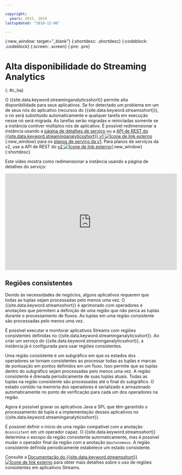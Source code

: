 ```yaml
---

copyright:
  years: 2015, 2019
lastupdated: "2018-12-06"

---
```


<!-- Attribute definitions -->
{:new_window: target="_blank"}
{:shortdesc: .shortdesc}
{:codeblock: .codeblock}
{:screen: .screen}
{:pre: .pre}

# Alta disponibilidade do Streaming Analytics
{: #c_ha}

O {{site.data.keyword.streaminganalyticsshort}} permite alta disponibilidade para seus aplicativos. Se for detectado um problema em um de seus nós do aplicativo (recursos do {{site.data.keyword.streamsshort}}), o nó será substituído automaticamente e qualquer tarefa em execução nesse nó será migrada. As tarefas serão migradas e reiniciadas somente se a instância contiver múltiplos nós de aplicativo. É possível redimensionar a instância usando a [página de detalhes de serviço](/docs/services/StreamingAnalytics?topic=dashboard) ou a [API de REST do {{site.data.keyword.streaminganalyticsshort}} v1 ![Ícone de link externo](../../icons/launch-glyph.svg "Ícone de link externo")](https://{DomainName}/apidocs/streaming-analytics-v1){:new_window} para os [planos de serviço da v1](/docs/services/StreamingAnalytics?topic=StreamingAnalytics-service_plans#service_plans). Para planos de serviços da v2, use a API de REST do [v2 ![Ícone de link externo](../../icons/launch-glyph.svg "Ícone de link externo")](https://{DomainName}/apidocs/streaming-analytics-v2){:new_window}
{:shortdesc}

Este vídeo mostra como redimensionar a instância usando a página de detalhes do serviço:

<iframe width="560" height="315" title="Redimensionar instância" src="https://www.youtube.com/embed/zbZ9am9UhPw?rel=0" frameborder="0" allowfullscreen>Redimensionar instância</iframe>

## Regiões consistentes
Devido às necessidades de negócios, alguns aplicativos requerem que todas as tuplas sejam processadas pelo menos uma vez. O {{site.data.keyword.streamsshort}} é aprimorado com operadores e anotações que permitem a definição de uma região que não perca as tuplas durante o processamento de fluxos. As tuplas em uma região consistente são processadas pelo menos uma vez.

É possível executar e monitorar aplicativos Streams com regiões consistentes definidas no {{site.data.keyword.streaminganalyticsshort}}. Ao criar um serviço do {{site.data.keyword.streaminganalyticsshort}}, a instância já é configurada para usar regiões consistentes.

Uma região consistente é um subgráfico em que os estados dos operadores se tornam consistentes ao processar todas as tuplas e marcas de pontuação em pontos definidos em um fluxo. Isso permite que as tuplas dentro do subgráfico sejam processadas pelo menos uma vez. A região consistente é drenada periodicamente de suas tuplas atuais. Todas as tuplas na região consistente são processadas até o final do subgráfico. O estado contido na memória dos operadores é serializado e armazenado automaticamente no ponto de verificação para cada um dos operadores na região.

Agora é possível gravar os aplicativos Java e SPL que têm garantido o processamento de tupla e a implementação desses aplicativos no {{site.data.keyword.streaminganalyticsshort}}.

É possível definir o início de uma região compatível com a anotação `@consistent` em um operador capaz. O {{site.data.keyword.streamsshort}} determina o escopo da região consistente automaticamente, mas é possível mudar o operador final da região com a anotação `@autonomous`. A região consistente definida periodicamente estabelece um estado consistente.

Consulte a [Documentação do {{site.data.keyword.streamsshort}} ![Ícone de link externo](../../icons/launch-glyph.svg "Ícone de link externo")](https://www.ibm.com/support/knowledgecenter/SSCRJU_4.3.0/com.ibm.streams.dev.doc/doc/consistentregions.html) para obter mais detalhes sobre o uso de regiões consistentes em aplicativos Streams.
